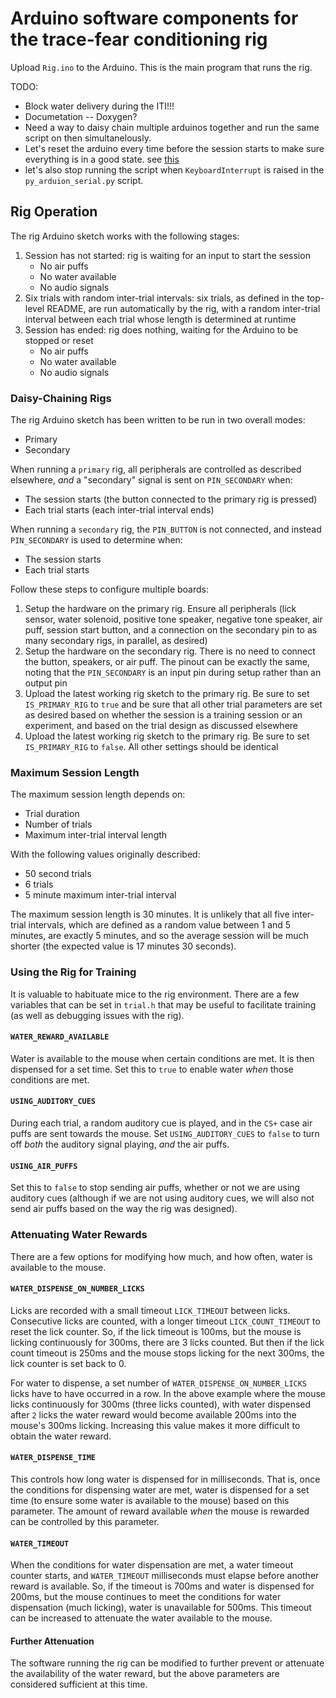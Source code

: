 # Arduino software components for the trace-fear conditioning rig

Upload `Rig.ino` to the Arduino. This is the main program that runs the rig.

TODO:

* Block water delivery during the ITI!!!
* Documetation -- Doxygen?
* Need a way to daisy chain multiple arduinos together and run the same script on then simultanelously.
* Let's reset the arduino every time before the session starts to make sure everything is in a good state. see [this](https://arduinogetstarted.com/faq/how-to-reset-arduino-by-programming)
* let's also stop running the script when `KeyboardInterrupt` is raised in the  `py_arduion_serial.py` script. 

## Rig Operation

The rig Arduino sketch works with the following stages:

1. Session has not started: rig is waiting for an input to start the session
    * No air puffs
    * No water available
    * No audio signals
1. Six trials with random inter-trial intervals: six trials, as defined in the top-level README, are run automatically by the rig, with a random inter-trial interval between each trial whose length is determined at runtime
1. Session has ended: rig does nothing, waiting for the Arduino to be stopped or reset
    * No air puffs
    * No water available
    * No audio signals

### Daisy-Chaining Rigs

The rig Arduino sketch has been written to be run in two overall modes:

* Primary
* Secondary

When running a `primary` rig, all peripherals are controlled as described elsewhere, _and_ a "secondary" signal is sent on `PIN_SECONDARY` when:

* The session starts (the button connected to the primary rig is pressed)
* Each trial starts (each inter-trial interval ends)

When running a `secondary` rig, the `PIN_BUTTON` is not connected, and instead `PIN_SECONDARY` is used to determine when:

* The session starts
* Each trial starts

Follow these steps to configure multiple boards:

1. Setup the hardware on the primary rig. Ensure all peripherals (lick sensor, water solenoid, positive tone speaker, negative tone speaker, air puff, session start button, and a connection on the secondary pin to as many secondary rigs, in parallel, as desired)
1. Setup the hardware on the secondary rig. There is no need to connect the button, speakers, or air puff. The pinout can be exactly the same, noting that the `PIN_SECONDARY` is an input pin during setup rather than an output pin
1. Upload the latest working rig sketch to the primary rig. Be sure to set `IS_PRIMARY_RIG` to `true` and be sure that all other trial parameters are set as desired based on whether the session is a training session or an experiment, and based on the trial design as discussed elsewhere
1. Upload the latest working rig sketch to the primary rig. Be sure to set `IS_PRIMARY_RIG` to `false`. All other settings should be identical

### Maximum Session Length

The maximum session length depends on:

* Trial duration
* Number of trials
* Maximum inter-trial interval length

With the following values originally described:

* 50 second trials
* 6 trials
* 5 minute maximum inter-trial interval

The maximum session length is 30 minutes. It is unlikely that all five inter-trial intervals, which are defined as a random value between 1 and 5 minutes, are exactly 5 minutes, and so the average session will be much shorter (the expected value is 17 minutes 30 seconds).

### Using the Rig for Training

It is valuable to habituate mice to the rig environment. There are a few variables that can be set in `trial.h` that may be useful to facilitate training (as well as debugging issues with the rig).

#### `WATER_REWARD_AVAILABLE`

Water is available to the mouse when certain conditions are met. It is then dispensed for a set time. Set this to `true` to enable water _when_ those conditions are met.

#### `USING_AUDITORY_CUES`

During each trial, a random auditory cue is played, and in the `CS+` case air puffs are sent towards the mouse. Set `USING_AUDITORY_CUES` to `false` to turn off _both_ the auditory signal playing, _and_ the air puffs.

#### `USING_AIR_PUFFS`

Set this to `false` to stop sending air puffs, whether or not we are using auditory cues (although if we are not using auditory cues, we will also not send air puffs based on the way the rig was designed).

### Attenuating Water Rewards

There are a few options for modifying how much, and how often, water is available to the mouse.

#### `WATER_DISPENSE_ON_NUMBER_LICKS`

Licks are recorded with a small timeout `LICK_TIMEOUT` between licks. Consecutive licks are counted, with a longer timeout `LICK_COUNT_TIMEOUT` to reset the lick counter. So, if the lick timeout is 100ms, but the mouse is licking continuously for 300ms, there are 3 licks counted. But then if the lick count timeout is 250ms and the mouse stops licking for the next 300ms, the lick counter is set back to 0.

For water to dispense, a set number of `WATER_DISPENSE_ON_NUMBER_LICKS` licks have to have occurred in a row. In the above example where the mouse licks continuously for 300ms (three licks counted), with water dispensed after `2` licks the water reward would become available 200ms into the mouse's 300ms licking. Increasing this value makes it more difficult to obtain the water reward.

#### `WATER_DISPENSE_TIME`

This controls how long water is dispensed for in milliseconds. That is, once the conditions for dispensing water are met, water is dispensed for a set time (to ensure some water is available to the mouse) based on this parameter. The amount of reward available _when_ the mouse is rewarded can be controlled by this parameter.

#### `WATER_TIMEOUT`

When the conditions for water dispensation are met, a water timeout counter starts, and `WATER_TIMEOUT` milliseconds must elapse before another reward is available. So, if the timeout is 700ms and water is dispensed for 200ms, but the mouse continues to meet the conditions for water dispensation (much licking), water is unavailable for 500ms. This timeout can be increased to attenuate the water available to the mouse.

#### Further Attenuation

The software running the rig can be modified to further prevent or attenuate the availability of the water reward, but the above parameters are considered sufficient at this time.
